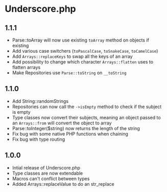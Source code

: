 Underscore.php
=====

1.1.1
-----

- Parse::toArray will now use existing `toArray` method on objects if existing
- Add various case switchers (`toPascalCase`, `toSnakeCase`, `toCamelCase`)
- Add `Arrays::replaceKeys` to swap all the keys of an array
- Add possibility to change which character `Arrays::flatten` uses to flatten arrays
- Make Repositories use `Parse::toString` on `__toString`

1.1.0
-----

- Add String::randomStrings
- Repositories can now call the `->isEmpty` method to check if the subject is empty
- Type classes now convert their subjects, meaning an object passed to an `Arrays::from` will convert the object to array
- Parse::toInteger($string) now returns the length of the string
- Fix bug with some native PHP functions when chaining
- Fix bug with type routing

1.0.0
-----

- Intial release of Underscore.php
- Type classes are now extendable
- Macros can't conflict between types
- Added Arrays::replaceValue to do an str_replace